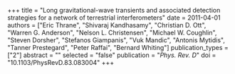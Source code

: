 +++
title = "Long gravitational-wave transients and associated detection strategies for a network of terrestrial interferometers"
date = 2011-04-01
authors = ["Eric Thrane", "Shivaraj Kandhasamy", "Christian D. Ott", "Warren G. Anderson", "Nelson L. Christensen", "Michael W. Coughlin", "Steven Dorsher", "Stefanos Giampanis", "Vuk Mandic", "Antonis Mytidis", "Tanner Prestegard", "Peter Raffai", "Bernard Whiting"]
publication_types = ["2"]
abstract = ""
selected = "false"
publication = "*Phys. Rev. D*"
doi = "10.1103/PhysRevD.83.083004"
+++


